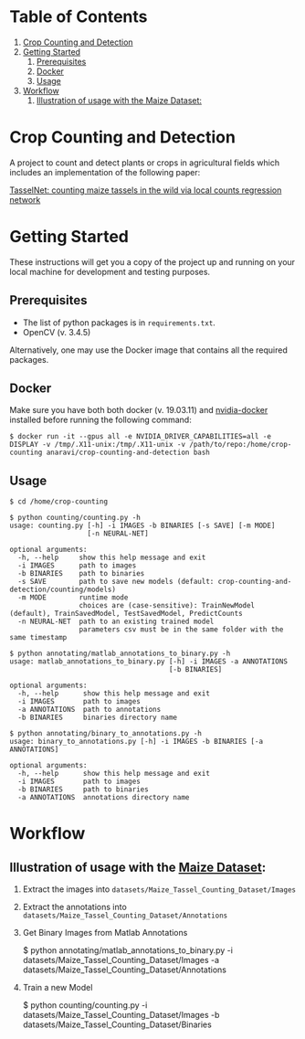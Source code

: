 
# Table of Contents

1.  [Crop Counting and Detection](#org8d46e6a)
2.  [Getting Started](#orgd49f8b5)
    1.  [Prerequisites](#orgb055bc9)
    2.  [Docker](#orgc093cf1)
    3.  [Usage](#org9bc09f3)
3.  [Workflow](#orgf115521)
    1.  [Illustration of usage with the Maize Dataset:](#org5eac127)


<a id="org8d46e6a"></a>

# Crop Counting and Detection

A project to count and detect plants or crops in agricultural fields which includes an implementation of the following paper:

[TasselNet: counting maize tassels in the wild via local counts regression network](https://plantmethods.biomedcentral.com/track/pdf/10.1186/s13007-017-0224-0)


<a id="orgd49f8b5"></a>

# Getting Started

These instructions will get you a copy of the project up and running on your local machine for development and testing purposes.


<a id="orgb055bc9"></a>

## Prerequisites

-   The list of python packages is in `requirements.txt`.
-   OpenCV (v. 3.4.5)

Alternatively, one may use the Docker image that contains all the required packages.


<a id="orgc093cf1"></a>

## Docker

Make sure you have both both docker (v. 19.03.11) and [nvidia-docker](https://github.com/NVIDIA/nvidia-docker) installed before running the following command:

    $ docker run -it --gpus all -e NVIDIA_DRIVER_CAPABILITIES=all -e DISPLAY -v /tmp/.X11-unix:/tmp/.X11-unix -v /path/to/repo:/home/crop-counting anaravi/crop-counting-and-detection bash


<a id="org9bc09f3"></a>

## Usage

    $ cd /home/crop-counting
    
    $ python counting/counting.py -h
    usage: counting.py [-h] -i IMAGES -b BINARIES [-s SAVE] [-m MODE]
                       [-n NEURAL-NET]
    
    optional arguments:
      -h, --help     show this help message and exit
      -i IMAGES      path to images
      -b BINARIES    path to binaries
      -s SAVE        path to save new models (default: crop-counting-and-detection/counting/models)
      -m MODE        runtime mode 
                     choices are (case-sensitive): TrainNewModel (default), TrainSavedModel, TestSavedModel, PredictCounts
      -n NEURAL-NET  path to an existing trained model 
                     parameters csv must be in the same folder with the same timestamp
    
    $ python annotating/matlab_annotations_to_binary.py -h
    usage: matlab_annotations_to_binary.py [-h] -i IMAGES -a ANNOTATIONS
                                           [-b BINARIES]
    
    optional arguments:
      -h, --help      show this help message and exit
      -i IMAGES       path to images
      -a ANNOTATIONS  path to annotations
      -b BINARIES     binaries directory name
    
    $ python annotating/binary_to_annotations.py -h
    usage: binary_to_annotations.py [-h] -i IMAGES -b BINARIES [-a ANNOTATIONS]
    
    optional arguments:
      -h, --help      show this help message and exit
      -i IMAGES       path to images
      -b BINARIES     path to binaries
      -a ANNOTATIONS  annotations directory name


<a id="orgf115521"></a>

# Workflow


<a id="org5eac127"></a>

## Illustration of usage with the [Maize Dataset](https://github.com/poppinace/mtc):

1.  Extract the images into `datasets/Maize_Tassel_Counting_Dataset/Images`

2.  Extract the annotations into `datasets/Maize_Tassel_Counting_Dataset/Annotations`

3.  Get Binary Images from Matlab Annotations

    $ python annotating/matlab_annotations_to_binary.py -i datasets/Maize_Tassel_Counting_Dataset/Images -a datasets/Maize_Tassel_Counting_Dataset/Annotations

1.  Train a new Model

    $ python counting/counting.py -i datasets/Maize_Tassel_Counting_Dataset/Images -b datasets/Maize_Tassel_Counting_Dataset/Binaries

